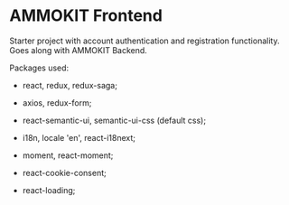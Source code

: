 AMMOKIT Frontend
===

Starter project with account authentication and registration functionality.
Goes along with AMMOKIT Backend.


Packages used:

- react, redux, redux-saga;
- axios, redux-form;
- react-semantic-ui, semantic-ui-css (default css);

- i18n, locale 'en', react-i18next;
- moment, react-moment;

- react-cookie-consent;
- react-loading;
